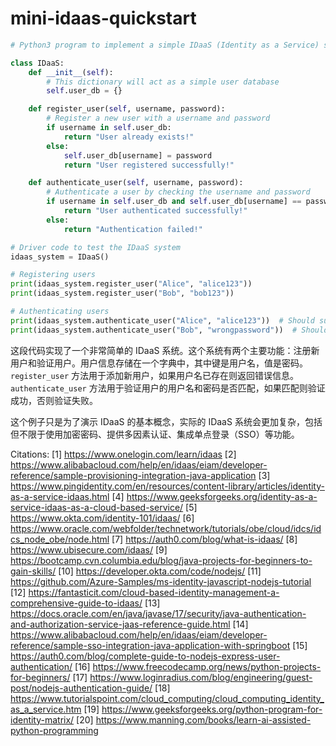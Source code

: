 # mini-idaas-quickstart
```python
# Python3 program to implement a simple IDaaS (Identity as a Service) system

class IDaaS:
    def __init__(self):
        # This dictionary will act as a simple user database
        self.user_db = {}

    def register_user(self, username, password):
        # Register a new user with a username and password
        if username in self.user_db:
            return "User already exists!"
        else:
            self.user_db[username] = password
            return "User registered successfully!"

    def authenticate_user(self, username, password):
        # Authenticate a user by checking the username and password
        if username in self.user_db and self.user_db[username] == password:
            return "User authenticated successfully!"
        else:
            return "Authentication failed!"

# Driver code to test the IDaaS system
idaas_system = IDaaS()

# Registering users
print(idaas_system.register_user("Alice", "alice123"))
print(idaas_system.register_user("Bob", "bob123"))

# Authenticating users
print(idaas_system.authenticate_user("Alice", "alice123"))  # Should succeed
print(idaas_system.authenticate_user("Bob", "wrongpassword"))  # Should fail
```

这段代码实现了一个非常简单的 IDaaS 系统。这个系统有两个主要功能：注册新用户和验证用户。用户信息存储在一个字典中，其中键是用户名，值是密码。`register_user` 方法用于添加新用户，如果用户名已存在则返回错误信息。`authenticate_user` 方法用于验证用户的用户名和密码是否匹配，如果匹配则验证成功，否则验证失败。

这个例子只是为了演示 IDaaS 的基本概念，实际的 IDaaS 系统会更加复杂，包括但不限于使用加密密码、提供多因素认证、集成单点登录（SSO）等功能。

Citations:
[1] https://www.onelogin.com/learn/idaas
[2] https://www.alibabacloud.com/help/en/idaas/eiam/developer-reference/sample-provisioning-integration-java-application
[3] https://www.pingidentity.com/en/resources/content-library/articles/identity-as-a-service-idaas.html
[4] https://www.geeksforgeeks.org/identity-as-a-service-idaas-as-a-cloud-based-service/
[5] https://www.okta.com/identity-101/idaas/
[6] https://www.oracle.com/webfolder/technetwork/tutorials/obe/cloud/idcs/idcs_node_obe/node.html
[7] https://auth0.com/blog/what-is-idaas/
[8] https://www.ubisecure.com/idaas/
[9] https://bootcamp.cvn.columbia.edu/blog/java-projects-for-beginners-to-gain-skills/
[10] https://developer.okta.com/code/nodejs/
[11] https://github.com/Azure-Samples/ms-identity-javascript-nodejs-tutorial
[12] https://fantasticit.com/cloud-based-identity-management-a-comprehensive-guide-to-idaas/
[13] https://docs.oracle.com/en/java/javase/17/security/java-authentication-and-authorization-service-jaas-reference-guide.html
[14] https://www.alibabacloud.com/help/en/idaas/eiam/developer-reference/sample-sso-integration-java-application-with-springboot
[15] https://auth0.com/blog/complete-guide-to-nodejs-express-user-authentication/
[16] https://www.freecodecamp.org/news/python-projects-for-beginners/
[17] https://www.loginradius.com/blog/engineering/guest-post/nodejs-authentication-guide/
[18] https://www.tutorialspoint.com/cloud_computing/cloud_computing_identity_as_a_service.htm
[19] https://www.geeksforgeeks.org/python-program-for-identity-matrix/
[20] https://www.manning.com/books/learn-ai-assisted-python-programming

